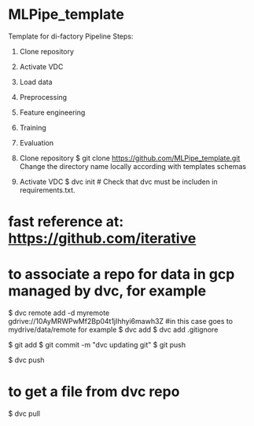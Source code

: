 # MLPipe_template
Template for di-factory Pipeline
Steps:
1. Clone repository
2. Activate VDC
3. Load data
4. Preprocessing
5. Feature engineering
6. Training
7. Evaluation

1. Clone repository
$ git clone https://github.com/MLPipe_template.git
Change the directory name locally according with templates schemas

2. Activate VDC
$ dvc init # Check that dvc must be includen in requirements.txt.
# fast reference at: https://github.com/iterative

# to associate a repo for data in gcp managed by dvc, for example
$ dvc remote add -d myremote gdrive://10AyMRWPwMf2Bp04t1jIhhyi6mawh3Z #in this case goes to mydrive/data/remote for example
$ dvc add <files>
$ dvc add <files> .gitignore

$ git add <files>
$ git commit -m "dvc updating git"
$ git push

$ dvc push

# to get a file from dvc repo
$ dvc pull <filename>


